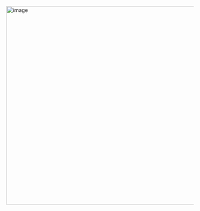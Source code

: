<img width="533" alt="image" src="https://github.com/user-attachments/assets/5fc0f2c9-2672-406a-ae76-56990b70f3a4">
